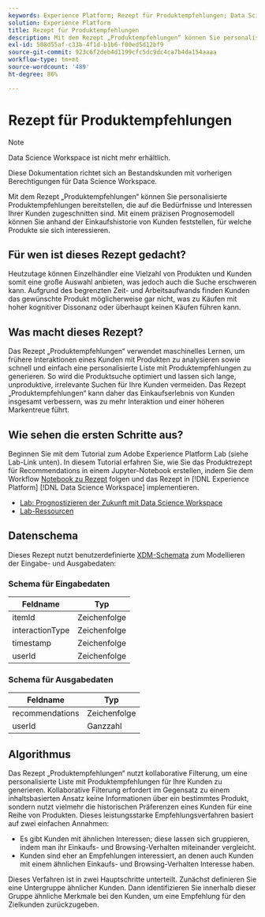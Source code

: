 ```yaml
---
keywords: Experience Platform; Rezept für Produktempfehlungen; Data Science Workspace; beliebte Themen; Rezepte; Rezept vorab erstellen
solution: Experience Platform
title: Rezept für Produktempfehlungen
description: Mit dem Rezept „Produktempfehlungen“ können Sie personalisierte Produktempfehlungen bereitstellen, die auf die Bedürfnisse und Interessen Ihrer Kunden zugeschnitten sind. Mit einem präzisen Prognosemodell können Sie anhand der Einkaufshistorie von Kunden feststellen, für welche Produkte sie sich interessieren.
exl-id: 508d55af-c33b-4f1d-b1b6-f00ed5d12bf9
source-git-commit: 923c6f2deb4d1199cfc5dc9dc4ca7b4da154aaaa
workflow-type: tm+mt
source-wordcount: '489'
ht-degree: 86%

---
```


# Rezept für Produktempfehlungen

>[!NOTE]
>
>Data Science Workspace ist nicht mehr erhältlich.
>
>Diese Dokumentation richtet sich an Bestandskunden mit vorherigen Berechtigungen für Data Science Workspace.

Mit dem Rezept „Produktempfehlungen“ können Sie personalisierte Produktempfehlungen bereitstellen, die auf die Bedürfnisse und Interessen Ihrer Kunden zugeschnitten sind. Mit einem präzisen Prognosemodell können Sie anhand der Einkaufshistorie von Kunden feststellen, für welche Produkte sie sich interessieren.

## Für wen ist dieses Rezept gedacht?

Heutzutage können Einzelhändler eine Vielzahl von Produkten und Kunden somit eine große Auswahl anbieten, was jedoch auch die Suche erschweren kann. Aufgrund des begrenzten Zeit- und Arbeitsaufwands finden Kunden das gewünschte Produkt möglicherweise gar nicht, was zu Käufen mit hoher kognitiver Dissonanz oder überhaupt keinen Käufen führen kann.

## Was macht dieses Rezept?

Das Rezept „Produktempfehlungen“ verwendet maschinelles Lernen, um frühere Interaktionen eines Kunden mit Produkten zu analysieren sowie schnell und einfach eine personalisierte Liste mit Produktempfehlungen zu generieren. So wird die Produktsuche optimiert und lassen sich lange, unproduktive, irrelevante Suchen für Ihre Kunden vermeiden. Das Rezept „Produktempfehlungen“ kann daher das Einkaufserlebnis von Kunden insgesamt verbessern, was zu mehr Interaktion und einer höheren Markentreue führt.

## Wie sehen die ersten Schritte aus?

Beginnen Sie mit dem Tutorial zum Adobe Experience Platform Lab (siehe Lab-Link unten). In diesem Tutorial erfahren Sie, wie Sie das Produktrezept für Recommendations in einem Jupyter-Notebook erstellen, indem Sie dem Workflow [Notebook zu Rezept](../jupyterlab/create-a-model.md) folgen und das Rezept in [!DNL Experience Platform] [!DNL Data Science Workspace] implementieren.

* [Lab: Prognostizieren der Zukunft mit Data Science Workspace](https://expleague.azureedge.net/labs/L777/index.html)
* [Lab-Ressourcen](https://github.com/adobe/experience-platform-dsw-reference/tree/master/Summit/2019/resources)

## Datenschema

Dieses Rezept nutzt benutzerdefinierte [XDM-Schemata](../../xdm/schema/field-dictionary.md) zum Modellieren der Eingabe- und Ausgabedaten:

### Schema für Eingabedaten

| Feldname | Typ |
| --- | --- |
| itemId | Zeichenfolge |
| interactionType | Zeichenfolge |
| timestamp | Zeichenfolge |
| userId | Zeichenfolge |

### Schema für Ausgabedaten

| Feldname | Typ |
| --- | --- |
| recommendations | Zeichenfolge |
| userId | Ganzzahl |

## Algorithmus

Das Rezept „Produktempfehlungen“ nutzt kollaborative Filterung, um eine personalisierte Liste mit Produktempfehlungen für Ihre Kunden zu generieren. Kollaborative Filterung erfordert im Gegensatz zu einem inhaltsbasierten Ansatz keine Informationen über ein bestimmtes Produkt, sondern nutzt vielmehr die historischen Präferenzen eines Kunden für eine Reihe von Produkten. Dieses leistungsstarke Empfehlungsverfahren basiert auf zwei einfachen Annahmen:
* Es gibt Kunden mit ähnlichen Interessen; diese lassen sich gruppieren, indem man ihr Einkaufs- und Browsing-Verhalten miteinander vergleicht.
* Kunden sind eher an Empfehlungen interessiert, an denen auch Kunden mit einem ähnlichen Einkaufs- und Browsing-Verhalten Interesse haben.

Dieses Verfahren ist in zwei Hauptschritte unterteilt. Zunächst definieren Sie eine Untergruppe ähnlicher Kunden. Dann identifizieren Sie innerhalb dieser Gruppe ähnliche Merkmale bei den Kunden, um eine Empfehlung für den Zielkunden zurückzugeben.
